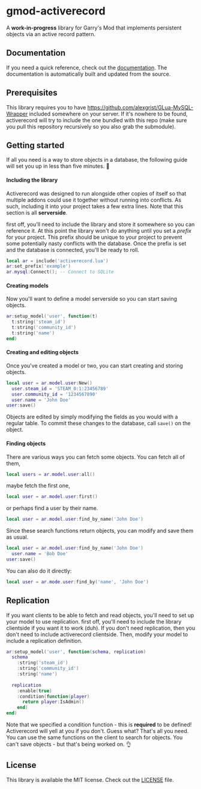 # gmod-activerecord
A **work-in-progress** library for Garry's Mod that implements persistent objects via an active record pattern.

## Documentation
If you need a quick reference, check out the [documentation](https://impulsh.github.io/gmod-activerecord). The documentation is automatically built and updated from the source.

## Prerequisites
This library requires you to have https://github.com/alexgrist/GLua-MySQL-Wrapper included somewhere on your server. If it's nowhere to be found, activerecord will try to include the one bundled with this repo (make sure you pull this repository recursively so you also grab the submodule).

## Getting started
If all you need is a way to store objects in a database, the following guide will set you up in less than five minutes. :muscle:

#### Including the library
Activerecord was designed to run alongside other copies of itself so that multiple addons could use it together without running into conflicts. As such, including it into your project takes a few extra lines. Note that this section is all **serverside**.

first off, you'll need to include the library and store it somewhere so you can reference it. At this point the library won't do anything until you set a *prefix* for your project. This prefix should be unique to your project to prevent some potentially nasty conflicts with the database. Once the prefix is set and the database is connected, you'll be ready to roll.
```Lua
local ar = include('activerecord.lua')
ar:set_prefix('example')
ar.mysql:Connect(); -- Connect to SQLite
```

#### Creating models
Now you'll want to define a model serverside so you can start saving objects.
```Lua
ar:setup_model('user', function(t)
  t:string('steam_id')
  t:string('community_id')
  t:string('name')
end)
```

#### Creating and editing objects
Once you've created a model or two, you can start creating and storing objects.
```Lua
local user = ar.model.user:New()
  user.steam_id = 'STEAM_0:1:23456789'
  user.community_id = '1234567890'
  user.name = 'John Doe'
user:save()
```
Objects are edited by simply modifying the fields as you would with a regular table. To commit these changes to the database, call `save()` on the object.

#### Finding objects
There are various ways you can fetch some objects. You can fetch all of them,
```Lua
local users = ar.model.user:all()
```
maybe fetch the first one,
```Lua
local user = ar.model.user:first()
```
or perhaps find a user by their name.
```Lua
local user = ar.model.user:find_by_name('John Doe')
```

Since these search functions return objects, you can modify and save them as usual.
```Lua
local user = ar.model.user:find_by_name('John Doe')
  user.name = 'Bob Doe'
user:save()
```

You can also do it directly:
```lua
local user = ar.mode.user:find_by('name', 'John Doe')
```

## Replication
If you want clients to be able to fetch and read objects, you'll need to set up your model to use replication. first off, you'll need to include the library clientside if you want it to work (duh). If you don't need replication, then you don't need to include activerecord clientside. Then, modify your model to include a replication definition.
```Lua
ar:setup_model('user', function(schema, replication)
  schema
    :string('steam_id')
    :string('community_id')
    :string('name')
    
  replication
    :enable(true)
    :condition(function(player)
      return player:IsAdmin()
    end)
end)
```
Note that we specified a condition function - this is **required** to be defined! Activerecord will yell at you if you don't. Guess what? That's all you need. You can use the same functions on the client to search for objects. You can't save objects - but that's being worked on. :ok_hand:

## License
This library is available the MIT license. Check out the [LICENSE](../master/LICENSE) file.
